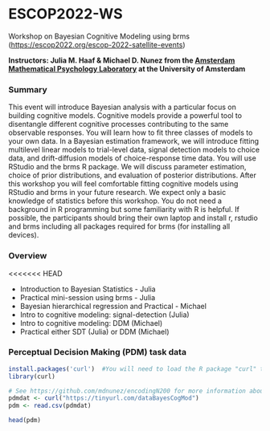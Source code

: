 # ESCOP2022-WS
Workshop on Bayesian Cognitive Modeling using brms (https://escop2022.org/escop-2022-satellite-events)

**Instructors: Julia M. Haaf & Michael D. Nunez from the [Amsterdam Mathematical Psychology Laboratory](https://www.ampl-psych.com/) at the University of Amsterdam**

### Summary

This event will introduce Bayesian analysis with a particular focus on building cognitive models. Cognitive models provide a powerful tool to disentangle different cognitive processes contributing to the same observable responses. You will learn how to fit three classes of models to your own data. In a Bayesian estimation framework, we will introduce fitting multilevel linear models to trial-level data, signal detection models to choice data, and drift-diffusion models of choice-response time data. You will use RStudio and the brms R package. We will discuss parameter estimation, choice of prior distributions, and evaluation of posterior distributions. After this workshop you will feel comfortable fitting cognitive models using RStudio and brms in your future research. We expect only a basic knowledge of statistics before this workshop. You do not need a background in R programming but some familiarity with R is helpful. If possible, the participants should bring their own laptop and install r, rstudio and brms including all packages required for brms (for installing all devices).

### Overview

<<<<<<< HEAD
- Introduction to Bayesian Statistics - Julia
- Practical mini-session using brms - Julia
- Bayesian hierarchical regression and Practical - Michael
- Intro to cognitive modeling: signal-detection (Julia)
- Intro to cognitive modeling: DDM (Michael)
- Practical either SDT (Julia) or DDM (Michael)


### Perceptual Decision Making (PDM) task data

```R
install.packages('curl')  #You will need to load the R package "curl" to use this cleaning code
library(curl) 

# See https://github.com/mdnunez/encodingN200 for more information about the data
pdmdat <- curl("https://tinyurl.com/dataBayesCogMod")
pdm <- read.csv(pdmdat)

head(pdm)
```


